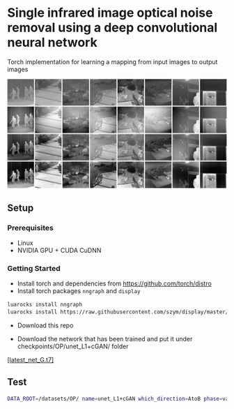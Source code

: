 # Single infrared image optical noise removal using a deep convolutional neural network

Torch implementation for learning a mapping from input images to output images

<img src="imgs/img1.png" width="900px"/>


## Setup

### Prerequisites
- Linux
- NVIDIA GPU + CUDA CuDNN

### Getting Started
- Install torch and dependencies from https://github.com/torch/distro
- Install torch packages `nngraph` and `display`
```bash
luarocks install nngraph
luarocks install https://raw.githubusercontent.com/szym/display/master/display-scm-0.rockspec
```
- Download this repo

- Download the network that has been trained and put it under checkpoints/OP/unet_L1+cGAN/ folder

[[latest_net_G.t7]](https://drive.google.com/file/d/0B3pG20Tbq8Nec09LV3lSMDJSWDA/view)


## Test
```bash
DATA_ROOT=/datasets/OP/ name=unet_L1+cGAN which_direction=AtoB phase=val_0.002 th test.lua
```
